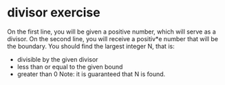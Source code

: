 # divisor exercise

On the first line, you will be given a positive number, which will serve as a divisor.
On the second line, you will receive a positiv*e number that will be the boundary. You should find the largest integer N, that is:
- divisible by the given divisor
- less than or equal to the given bound
- greater than 0
Note: it is guaranteed that N is found.

